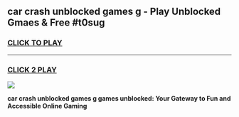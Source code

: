 
## car crash unblocked games g - Play Unblocked Gmaes & Free #t0sug
<h3>
<a href="https://news.freeplayer.one?title=car_crash_unblocked_games_g&ref=03M">CLICK TO PLAY</a></h3>
<hr>

<h3>
<a href="https://news.freeplayer.one?title=car_crash_unblocked_games_g&ref=03M">CLICK 2 PLAY</a>
  
</h3>

<a href="https://news.freeplayer.one?title=car_crash_unblocked_games_g&ref=03M"><img src="https://clearcache.store/games.png"></a>


**car crash unblocked games g games unblocked: Your Gateway to Fun and Accessible Online Gaming**
